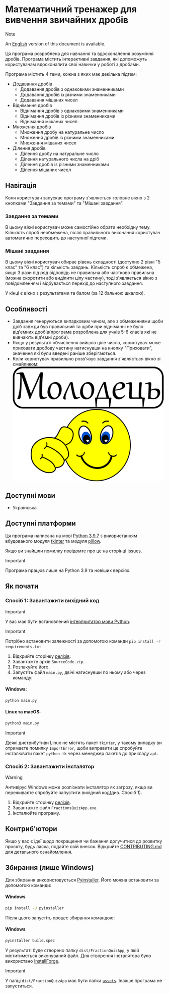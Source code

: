 # Математичний тренажер для вивчення звичайних дробів
> [!NOTE]
> An [English](README_ENG.md) version of this document is available.


Ця програма розроблена для навчання та вдосконалення розуміння дробів. Програма містить інтерактивні завдання, які допоможуть користувачам вдосконалити свої навички у роботі з дробами. 

Програма містить 4 теми, кожна з яких має декілька підтем:
* Додавання дробів
    * Додавання дробів з однаковими знаменниками
    * Додавання дробів із різними знаменниками
    * Додавання мішаних чисел
* Віднімання дробів
    * Віднімання дробів з однаковими знаменниками
    * Віднімання дробів із різними знаменниками
    * Віднімання мішаних чисел
* Множення дробів
    * Множення дробу на натуральне число
    * Множення дробів із різними знаменниками
    * Множення мішаних чисел
* Ділення дробів
    * Ділення дробу на натуральне число
    * Ділення натурального числа на дріб
    * Ділення дробів із різними знаменниками
    * Ділення мішаних чисел

## Навігація
Коли користувач запускає програму з'являється головне вікно з 2 кнопками "Завдання за темами" та "Мішані завдання".

### Завдання за темами
В цьому вікні користувач може самостійно обрати необхідну тему. Кількість спроб необмежена, після правильного виконання користувач автоматично переходить до наступної підтеми.

### Мішані завдання
В цьому вікні користувач обирає рівень складності (доступно 2 рівні "5 клас" та "6 клас") та кількість завдань. Кількість спроб є обмежена, якщо 3 рази під ряд відповідь не правильна або частково правильна (можна скоротити або виділити цілу частину), тоді з'являється вікно з повідомленням і відбувається перехід до наступного завдання. 

У кінці є вікно з результатами та балом (за 12 бальною шкалою).


## Особливості
* Завдання генеруються випадковим чином, але з обмеженнями щоби дріб завжди був правильний та щоби при відніманні не було від'ємних дробів(програма розроблена для учнів 5-6 класів які не вивчають від'ємні дроби).
* Якщо у результаті обчислення вийшло ціле число, користувач може приховати дробову частину натиснувши на кнопку "Приховати", значення які були введені раніше зберігаються.
* Коли користувач правильно розв'язує завдання з'являється вікно зі смайликом:
![Вікно зі смайликом](assets/congratulation.png)


## Доступні мови
* Українська

## Доступні платформи
Ця програма написана на мові [Python 3.9.7](https://www.python.org/downloads/release/python-397/) з використанням вбудованого модуля [tkinter](https://docs.python.org/uk/3/library/tkinter.html) та модуля [pillow](https://pypi.org/project/pillow/). 

Якщо ви знайшли помилку повідомте про це на сторінці [Issues](https://github.com/AntynK/FractionsQuizApp/issues).

> [!IMPORTANT]
> Програма працює лише на Python 3.9 та новіших версіях.


## Як почати

### Спосіб 1: Завантажити вихідний код
> [!IMPORTANT]
> У вас має бути встановлений [інтерпритатор мови Python](https://www.python.org/downloads/release/python-397/).

> [!IMPORTANT]
> Потрібно встановити залежності за допомогою команди `pip install -r requirements.txt`

1. Відкрийте сторінку [релізів](https://github.com/AntynK/FractionsQuizApp/releases/latest).
2. Завантажте архів `SourceCode.zip`.
3. Розпакуйте його.
4. Запустіть файл `main.py`, двічі натиснувши по ньому або через команду:

#### Windows:
```bash 
python main.py
```
#### Linux та macOS:
```bash
python3 main.py
```

> [!IMPORTANT]
> Деякі дистрибутиви Linux не містять пакет `tkinter`, у такому випадку ви отримаєте помилку `ImportError`, щоби виправити це спробуйте інсталювати пакет `python-tk` через менеджер пакетів до прикладу `apt`.


### Спосіб 2: Завантажити інсталятор
> [!WARNING]
> Антивірус Windows може розпізнати інсталятор як загрозу, якщо ви переживаєте спробуйте запустити вихідний код(див. Спосіб 1).

1. Відкрийте сторінку [релізів](https://github.com/AntynK/FractionsQuizApp/releases/latest).
2. Завантажте файл `FractionsQuizApp.exe`.
3. Інсталюйте програму.


## Контриб'ютори
Якщо у вас є ідеї щодо покращення чи бажання долучитися до розвитку проєкту, будь ласка, подайте свій внесок. Відкрийте [CONTRIBUTING.md](CONTRIBUTING.md) для детального ознайомлення.

## Збирання (лише Windows)
Для збирання використовується [Pyinstaller](https://pyinstaller.org/en/stable/). 
Його можна встановити за допомогою команди:

#### Windows
```bash 
pip install -U pyinstaller
```

Після цього запустіть процес збирання командою:

#### Windows
```bash 
pyinstaller build.spec
```

У результаті буде створено папку `dist/FractionQuizApp`, у якій міститиметься виконуваний файл.
Для створення інсталятора було використано [InstallForge](https://docs.installforge.net/getting-started/quick-start-guide/).

> [!IMPORTANT]
> У папці `dist/FractionQuizApp` має бути папка [`assets`](assets/). Інакше програма не запуститься.